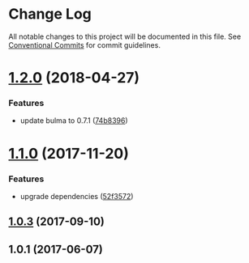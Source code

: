 # Change Log

All notable changes to this project will be documented in this file.
See [Conventional Commits](https://conventionalcommits.org) for commit guidelines.

<a name="1.2.0"></a>
# [1.2.0](https://github.com/nuxt/modules/compare/@nuxtjs/bulma@1.1.0...@nuxtjs/bulma@1.2.0) (2018-04-27)


### Features

* update bulma to 0.7.1 ([74b8396](https://github.com/nuxt/modules/commit/74b8396))




<a name="1.1.0"></a>
# [1.1.0](https://github.com/nuxt/modules/compare/@nuxtjs/bulma@1.0.3...@nuxtjs/bulma@1.1.0) (2017-11-20)


### Features

* upgrade dependencies ([52f3572](https://github.com/nuxt/modules/commit/52f3572))




<a name="1.0.3"></a>
## [1.0.3](https://github.com/nuxt/modules/compare/@nuxtjs/bulma@1.0.2...@nuxtjs/bulma@1.0.3) (2017-09-10)




<a name="1.0.1"></a>
## 1.0.1 (2017-06-07)
